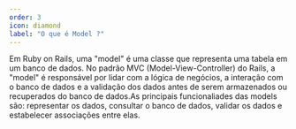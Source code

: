 ```yaml
---
order: 3
icon: diamond
label: "O que é Model ?"
---
```


<!-- Araújo -->

Em Ruby on Rails, uma "model" é uma classe que representa uma tabela em um banco de dados. No padrão MVC (Model-View-Controller) do Rails, a "model" é responsável por lidar com a lógica de negócios, a interação com o banco de dados e a validação dos dados antes de serem armazenados ou recuperados do banco de dados.As principais funcionaliades das models são: representar os dados, consultar o banco de dados, validar os dados e estabelecer associações entre elas.